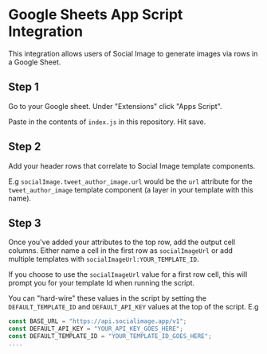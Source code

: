 # Google Sheets App Script Integration

This integration allows users of Social Image to generate images via rows in a Google Sheet.

## Step 1

Go to your Google sheet. Under "Extensions" click "Apps Script".

Paste in the contents of `index.js` in this repository. Hit save.

## Step 2

Add your header rows that correlate to Social Image template components.

E.g `socialImage.tweet_author_image.url` would be the `url` attribute for the `tweet_author_image` template component (a layer in your template with this name).

## Step 3

Once you've added your attributes to the top row, add the output cell columns. Either name a cell in the first row as `socialImageUrl` or add multiple templates with `socialImageUrl:YOUR_TEMPLATE_ID`.

If you choose to use the `socialImageUrl` value for a first row cell, this will prompt you for your template Id when running the script.

You can "hard-wire" these values in the script by setting the `DEFAULT_TEMPLATE_ID` and `DEFAULT_API_KEY` values at the top of the script. E.g

```js
const BASE_URL = "https://api.socialimage.app/v1";
const DEFAULT_API_KEY = "YOUR_API_KEY_GOES_HERE";
const DEFAULT_TEMPLATE_ID = "YOUR_TEMPLATE_ID_GOES_HERE";
....
```
